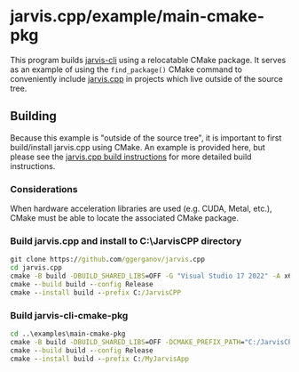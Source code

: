 # jarvis.cpp/example/main-cmake-pkg

This program builds [jarvis-cli](../main) using a relocatable CMake package. It serves as an example of using the `find_package()` CMake command to conveniently include [jarvis.cpp](https://github.com/ggerganov/jarvis.cpp) in projects which live outside of the source tree.

## Building

Because this example is "outside of the source tree", it is important to first build/install jarvis.cpp using CMake. An example is provided here, but please see the [jarvis.cpp build instructions](../..) for more detailed build instructions.

### Considerations

When hardware acceleration libraries are used (e.g. CUDA, Metal, etc.), CMake must be able to locate the associated CMake package.

### Build jarvis.cpp and install to C:\JarvisCPP directory

```cmd
git clone https://github.com/ggerganov/jarvis.cpp
cd jarvis.cpp
cmake -B build -DBUILD_SHARED_LIBS=OFF -G "Visual Studio 17 2022" -A x64
cmake --build build --config Release
cmake --install build --prefix C:/JarvisCPP
```

### Build jarvis-cli-cmake-pkg


```cmd
cd ..\examples\main-cmake-pkg
cmake -B build -DBUILD_SHARED_LIBS=OFF -DCMAKE_PREFIX_PATH="C:/JarvisCPP/lib/cmake/Jarvis" -G "Visual Studio 17 2022" -A x64
cmake --build build --config Release
cmake --install build --prefix C:/MyJarvisApp
```

